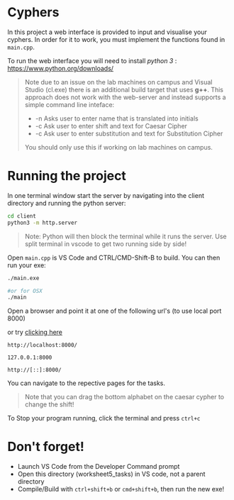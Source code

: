 # Cyphers

In this project a web interface is provided to input and visualise your cyphers. In order for it to work, you must implement the functions found in ```main.cpp```.

To run the web interface you will need to install _python 3_ : https://www.python.org/downloads/ 

> Note due to an issue on the lab machines on campus and Visual Studio (cl.exe) there is an additional build target that uses **g++**. This approach does not work with the web-server and instead supports a simple command line inteface:
> 
> * -n        Asks user to enter name that is translated into initials
> * -c        Ask user to enter shift and text for Caesar Cipher
> * -c        Ask user to enter substitution and text for Substitution Cipher
>
> You should only use this if working on lab machines on campus.
# Running the project

In one terminal window start the server by navigating into the client directory and running the python server:

```bash
cd client
python3 -m http.server
```
> Note: Python will then block the terminal while it runs the server. Use split terminal in vscode to get two running side by side!

Open ```main.cpp``` is VS Code and CTRL/CMD-Shift-B to build.
You can then run your exe:

```bash
./main.exe

#or for OSX
./main
```

Open a browser and point it at one of the following url's (to use local port 8000)

or try [clicking here](http://localhost:8000/)

```
http://localhost:8000/

127.0.0.1:8000

http://[::]:8000/
```

You can navigate to the repective pages for the tasks.
> Note that you can drag  the bottom alphabet on the caesar cypher to change the shift!

To Stop your program running, click the terminal and press ```ctrl+c```

# Don't forget!

- Launch VS Code from the Developer Command prompt
- Open this directory (worksheet5_tasks) in VS code, not a parent directory
- Compile/Build with ```ctrl+shift+b``` or ```cmd+shift+b```, then run the new exe!
